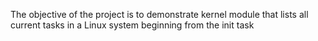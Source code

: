 The objective of the project is to demonstrate kernel module that lists all current tasks in a Linux system beginning from the init task 

